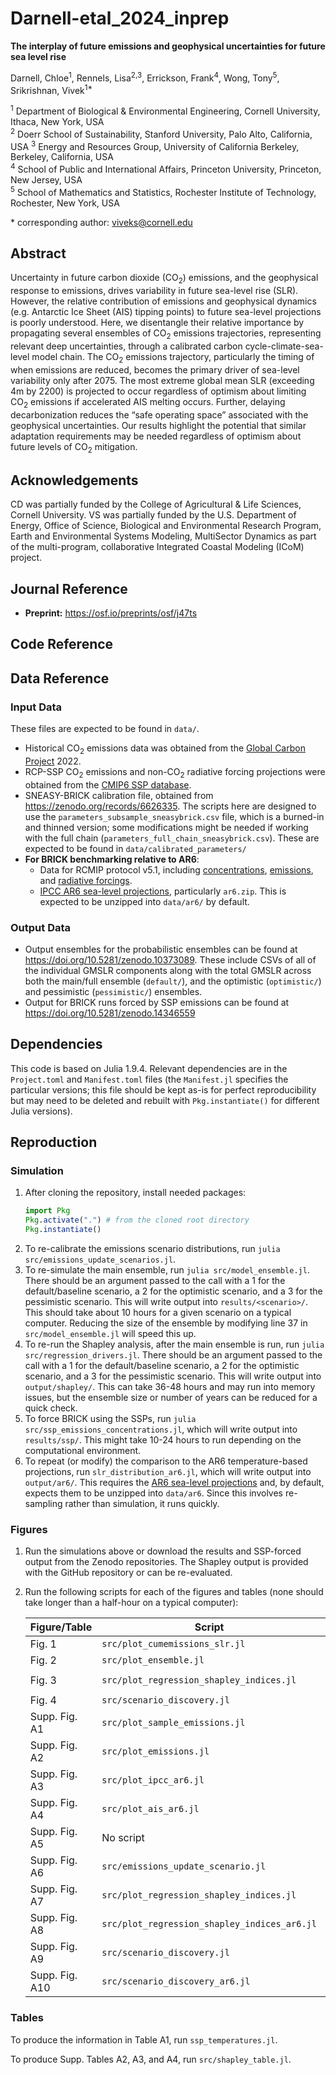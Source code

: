 # Darnell-etal_2024_inprep

**The interplay of future emissions and geophysical uncertainties for future sea level rise**

Darnell, Chloe<sup>1</sup>, Rennels, Lisa<sup>2,3</sup>, Errickson, Frank<sup>4</sup>, Wong, Tony<sup>5</sup>, Srikrishnan, Vivek<sup>1\*</sup>

<sup>1</sup> Department of Biological & Environmental Engineering, Cornell University, Ithaca, New York, USA  
<sup>2</sup> Doerr School of Sustainability, Stanford University, Palo Alto, California, USA
<sup>3</sup> Energy and Resources Group, University of California Berkeley, Berkeley, California, USA  
<sup>4</sup> School of Public and International Affairs, Princeton University, Princeton, New Jersey, USA  
<sup>5</sup> School of Mathematics and Statistics, Rochester Institute of Technology, Rochester, New York, USA

\* corresponding author:  viveks@cornell.edu

## Abstract

Uncertainty in future carbon dioxide (CO<sub>2</sub>) emissions, and the geophysical response to emissions, drives variability in future sea-level rise (SLR). However, the relative contribution of emissions and geophysical dynamics (e.g. Antarctic Ice Sheet (AIS) tipping points) to future sea-level projections is poorly understood.  Here, we disentangle their relative importance by propagating several ensembles of CO<sub>2</sub> emissions trajectories, representing relevant deep uncertainties, through a calibrated carbon cycle-climate-sea-level model chain. The CO<sub>2</sub> emissions trajectory, particularly the timing of when emissions are reduced, becomes the primary driver of sea-level variability only after 2075. The most extreme global mean SLR (exceeding 4m by 2200) is projected to occur regardless of optimism about limiting CO<sub>2</sub> emissions if accelerated AIS melting occurs. Further, delaying decarbonization reduces the “safe operating space” associated with the geophysical uncertainties. Our results highlight the potential that similar adaptation requirements may be needed regardless of optimism about future levels of CO<sub>2</sub> mitigation.

## Acknowledgements

CD was partially funded by the College of Agricultural \& Life Sciences, Cornell University. VS was partially funded by the U.S. Department of Energy, Office of Science, Biological and Environmental Research Program, Earth and Environmental Systems Modeling, MultiSector Dynamics as part of the multi-program, collaborative Integrated Coastal Modeling (ICoM) project.

## Journal Reference

* **Preprint:** <https://osf.io/preprints/osf/j47ts>
 
## Code Reference

## Data Reference

### Input Data

These files are expected to be found in `data/`.

- Historical CO<sub>2</sub> emissions data was obtained from the [Global Carbon Project](https://www.globalcarbonproject.org/) 2022.
- RCP-SSP CO<sub>2</sub> emissions and non-CO<sub>2</sub> radiative forcing projections were obtained from the [CMIP6 SSP database](https://tntcat.iiasa.ac.at/SspDb/dsd?Action=htmlpage&page=10).
- SNEASY-BRICK calibration file, obtained from <https://zenodo.org/records/6626335>. The scripts here are designed to use the `parameters_subsample_sneasybrick.csv` file, which is a burned-in and thinned version; some modifications might be needed if working with the full chain (`parameters_full_chain_sneasybrick.csv`). These are expected to be found in `data/calibrated_parameters/`
- **For BRICK benchmarking relative to AR6**: 
  - Data for RCMIP protocol v5.1, including [concentrations](https://gitlab.com/rcmip/rcmip/-/blob/master/data/protocol/rcmip-concentrations-annual-means-v5-1-0.csv?ref_type=heads), [emissions](https://gitlab.com/rcmip/rcmip/-/blob/master/data/protocol/rcmip-emissions-annual-means-v5-1-0.csv?ref_type=heads), and [radiative forcings](https://gitlab.com/rcmip/rcmip/-/blob/master/data/protocol/rcmip-radiative-forcing-annual-means-v5-1-0.csv?ref_type=heads). 
  - [IPCC AR6 sea-level projections](https://zenodo.org/records/6382554), particularly `ar6.zip`. This is expected to be unzipped into `data/ar6/` by default.

### Output Data

- Output ensembles for the probabilistic ensembles can be found at <https://doi.org/10.5281/zenodo.10373089>. These include CSVs of all of the individual GMSLR components along with the total GMSLR across both the main/full ensemble (`default/`), and the optimistic (`optimistic/`) and pessimistic (`pessimistic/`) ensembles.
- Output for BRICK runs forced by SSP emissions can be found at <https://doi.org/10.5281/zenodo.14346559>

## Dependencies

This code is based on Julia 1.9.4. Relevant dependencies are in the `Project.toml` and `Manifest.toml` files (the `Manifest.jl` specifies the particular versions; this file should be kept as-is for perfect reproducibility but may need to be deleted and rebuilt with `Pkg.instantiate()` for different Julia versions).

## Reproduction

### Simulation 

1. After cloning the repository, install needed packages:
    ```julia
    import Pkg
    Pkg.activate(".") # from the cloned root directory
    Pkg.instantiate()
    ```
2. To re-calibrate the emissions scenario distributions, run `julia src/emissions_update_scenarios.jl`.
3. To re-simulate the main ensemble, run `julia src/model_ensemble.jl`. There should be an argument passed to the call with a 1 for the default/baseline scenario, a 2 for the optimistic scenario, and a 3 for the pessimistic scenario. This will write output into `results/<scenario>/`. This should take about 10 hours for a given scenario on a typical computer. Reducing the size of the ensemble by modifying line 37 in `src/model_ensemble.jl` will speed this up.
4. To re-run the Shapley analysis, after the main ensemble is run, run `julia src/regression_drivers.jl`. There should be an argument passed to the call with a 1 for the default/baseline scenario, a 2 for the optimistic scenario, and a 3 for the pessimistic scenario. This will write output into `output/shapley/`. This can take 36-48 hours and may run into memory issues, but the ensemble size or number of years can be reduced for a quick check.
5. To force BRICK using the SSPs, run `julia src/ssp_emissions_concentrations.jl`, which will write output into `results/ssp/`. This might take 10-24 hours to run depending on the computational environment.
6. To repeat (or modify) the comparison to the AR6 temperature-based projections, run `slr_distribution_ar6.jl`, which will write output into `output/ar6/`. This requires the [AR6 sea-level projections](https://doi.org/10.5281/zenodo.14346559) and, by default, expects them to be unzipped into `data/ar6`. Since this involves re-sampling rather than simulation, it runs quickly.

### Figures

1. Run the simulations above or download the results and SSP-forced output from the Zenodo repositories. The Shapley output is provided with the GitHub repository or can be re-evaluated.  
2. Run the following scripts for each of the figures and tables (none should take longer than a half-hour on a typical computer):
    
    | Figure/Table | Script | How To Run | Output File |
    | --- | --- | --- | --- |
    | Fig. 1  | `src/plot_cumemissions_slr.jl` | `julia src/plot_cumemissions_slr.jl` | `figures/slr_temps_all.png` |
    | Fig. 2 | `src/plot_ensemble.jl` | `julia src/plot_ensemble.jl` | `figures/ensemble_projections.png` |
    | Fig. 3 | `src/plot_regression_shapley_indices.jl` | `julia src/regression_shapley_indices.jl` | `figures/stacked-shapley-index-scenarios.png` |
    | Fig. 4 | `src/scenario_discovery.jl` | `julia src/scenario_discovery.jl` | `figures/factor_map_all_scenarios.png` |
    | Supp. Fig. A1 | `src/plot_sample_emissions.jl`|  `julia src/plot_sample_emissions.jl`| `figures/sample-emissions.png` |
    | Supp. Fig. A2 | `src/plot_emissions.jl` | `julia src/plot_emissions.jl` | `figures/scenario_emissions.png` |
    | Supp. Fig. A3 | `src/plot_ipcc_ar6.jl` | `julia src/plot_ipcc_ar6.jl` | `figures/brick_ipcc_compare.png` |
    | Supp. Fig. A4 | `src/plot_ais_ar6.jl` | `julia src/plot_ais_ar6.jl` | `figures/slr_ar6.png` |
    | Supp. Fig. A5 | No script | No script | `figures/sneasy_diagnostic.png` |
    | Supp. Fig. A6 | `src/emissions_update_scenario.jl` | `julia src/emissions_update_scenario.jl` | `figures/emissions_updates.png` |
    | Supp. Fig. A7 | `src/plot_regression_shapley_indices.jl` | `julia src/plot_regression_shapley_indices.jl` | `figures/shapley-index-years.png` |
    | Supp. Fig. A8 | `src/plot_regression_shapley_indices_ar6.jl` | `julia src/plot_regression_shapley_indices_ar6.jl` | `figures/stacked-shapley-index-scenarios-ar6.png` |
    | Supp. Fig. A9 | `src/scenario_discovery.jl` | `julia src/scenario_discovery.jl` | `figures/feature_importance_scenarios.png` |
    | Supp. Fig. A10 | `src/scenario_discovery_ar6.jl` | `julia src/scenario_discovery_ar6.jl` | `figures/factor_map_all_scenarios_ar6.png` |

### Tables

To produce the information in Table A1, run `ssp_temperatures.jl`.

To produce Supp. Tables A2, A3, and A4, run `src/shapley_table.jl`.

